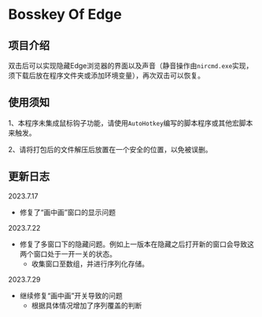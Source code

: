 # Bosskey Of Edge

## 项目介绍

双击后可以实现隐藏Edge浏览器的界面以及声音（静音操作由`nircmd.exe`实现，须下载后放在程序文件夹或添加环境变量），再次双击可以恢复。



## 使用须知

1、本程序未集成鼠标钩子功能，请使用`AutoHotkey`编写的脚本程序或其他宏脚本来触发。

2、请将打包后的文件解压后放置在一个安全的位置，以免被误删。



## 更新日志

2023.7.17

- 修复了“画中画”窗口的显示问题

2023.7.22

- 修复了多窗口下的隐藏问题。例如上一版本在隐藏之后打开新的窗口会导致这两个窗口处于一开一关的状态。
  - 收集窗口至数组，并进行序列化存储。

2023.7.29

- 继续修复“画中画”开关导致的问题
  - 根据具体情况增加了序列覆盖的判断
